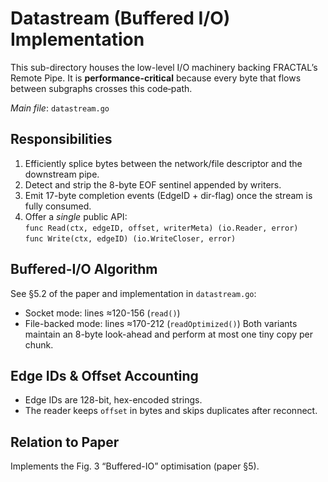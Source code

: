 # Datastream (Buffered I/O) Implementation

This sub-directory houses the low-level I/O machinery backing FRACTAL’s Remote Pipe.
It is **performance-critical** because every byte that flows between subgraphs crosses
this code‐path.

*Main file*: `datastream.go`

## Responsibilities
1. Efficiently splice bytes between the network/file descriptor and the downstream pipe.
2. Detect and strip the 8-byte EOF sentinel appended by writers.
3. Emit 17-byte completion events (EdgeID + dir-flag) once the stream is fully consumed.
4. Offer a *single* public API:  
   `func Read(ctx, edgeID, offset, writerMeta) (io.Reader, error)`  
   `func Write(ctx, edgeID) (io.WriteCloser, error)`

## Buffered-I/O Algorithm
See §5.2 of the paper and implementation in `datastream.go`:
* Socket mode: lines ≈120-156 (`read()`)
* File-backed mode: lines ≈170-212 (`readOptimized()`)
Both variants maintain an 8-byte look-ahead and perform at most one tiny copy per chunk.

## Edge IDs & Offset Accounting
* Edge IDs are 128-bit, hex-encoded strings.
* The reader keeps `offset` in bytes and skips duplicates after reconnect.

## Relation to Paper
Implements the Fig. 3 “Buffered-IO” optimisation (paper §5). 